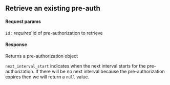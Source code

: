 ## Retrieve an existing pre-auth

#### Request params

`id`
:    _required_ id of pre-authorization to retrieve

#### Response

Returns a pre-authorization object

`next_interval_start` indicates when the next interval starts for the pre-authorization. If there will be no next interval because the pre-authorization expires then we will return a `null` value.
